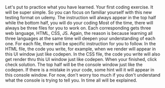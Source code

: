 Let's put to practice what you have learned. 
Your first coding exercise. 
It will be super simple.
So you can focus on familiar yourself with this new testing format on udemy.
The instruction will always appear in the top half while the bottom half, you will do your coding
Most of the time, there will always be three files for you to work on.
Each corresponding gets three web language, HTML, CSS, JS.
Again, the reason is because learning all three languages at the same time will deepen your understanding of each one. 
For each file, there will be specific instruction for you to follow. 
In the HTML file, the code you write, for example, when we render will appear in this UI window just like codepen.
In the CSS file, the code you write will also get render thru this UI window just like codepen.
When your finished, click check solution. 
The top half will be the console window just like the codepen.
If there is a mistake in your code, some hint will it will appear in this console window.
For now, don't worry too much if you don't understand what the console is trying to tell you.
In time all will be explained. 
